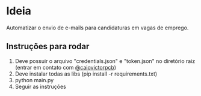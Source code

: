 
# Ideia

Automatizar o envio de e-mails para candidaturas em vagas de emprego.



## Instruções para rodar

1. Deve possuir o arquivo "credentials.json" e "token.json" no diretório raiz (entrar em contato com [@caiovictorpcb](https://github.com/caiovictorpcb))
2. Deve instalar todas as libs (pip install -r requirements.txt)
3. python main.py
4. Seguir as instruções  
